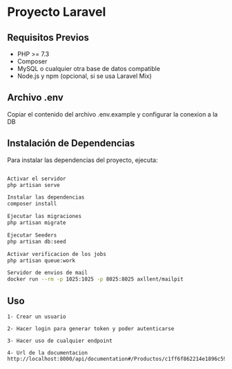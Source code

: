 # Proyecto Laravel

## Requisitos Previos

-   PHP >= 7.3
-   Composer
-   MySQL o cualquier otra base de datos compatible
-   Node.js y npm (opcional, si se usa Laravel Mix)

## Archivo .env

Copiar el contenido del archivo .env.example y configurar la conexion a la DB

## Instalación de Dependencias

Para instalar las dependencias del proyecto, ejecuta:

```bash

Activar el servidor
php artisan serve

Instalar las dependencias
composer install

Ejecutar las migraciones
php artisan migrate

Ejecutar Seeders
php artisan db:seed

Activar verificacion de los jobs
php artisan queue:work

Servidor de envios de mail
docker run --rm -p 1025:1025 -p 8025:8025 axllent/mailpit

```

## Uso

```
1- Crear un usuario

2- Hacer login para generar token y poder autenticarse

3- Hacer uso de cualquier endpoint

4- Url de la documentacion http://localhost:8000/api/documentation#/Productos/c1ff6f862214e1896c59cfe0491ce0e8

```
